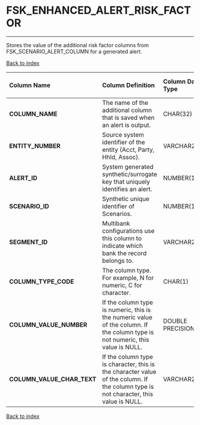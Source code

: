 # FSK_ENHANCED_ALERT_RISK_FACTOR

---

Stores the value of the additional risk factor columns from FSK_SCENARIO_ALERT_COLUMN for a generated alert.

[Back to index](./index.md)

| Column Name                | Column Definition                                                                                                                    | Column Data Type   | Column Null Option   | PK   | FK   |
|:---------------------------|:-------------------------------------------------------------------------------------------------------------------------------------|:-------------------|:---------------------|:-----|:-----|
| **COLUMN_NAME**            | The name of the additional column that is saved when an alert is output.                                                             | CHAR(32)           | Not Null             | Yes  | No   |
| **ENTITY_NUMBER**          | Source system identifier of the entity (Acct, Party, Hhld, Assoc).                                                                   | VARCHAR2(50)       | Not Null             | No   | Yes  |
| **ALERT_ID**               | System generated synthetic/surrogate key that uniquely identifies an alert.                                                          | NUMBER(12)         | Not Null             | No   | Yes  |
| **SCENARIO_ID**            | Synthetic unique identifier of Scenarios.                                                                                            | NUMBER(12)         | Not Null             | No   | Yes  |
| **SEGMENT_ID**             | Multibank configurations use this column to indicate which bank the record belongs to.                                               | VARCHAR2(128)      | Not Null             | No   | Yes  |
| **COLUMN_TYPE_CODE**       | The column type. For example, N for numeric, C for character.                                                                        | CHAR(1)            | Not Null             | No   | No   |
| **COLUMN_VALUE_NUMBER**    | If the column type is numeric, this is the numeric value of the column. If the column type is not numeric, this value is NULL.       | DOUBLE PRECISION   | Null                 | No   | No   |
| **COLUMN_VALUE_CHAR_TEXT** | If the column type is character, this is the character value of the column. If the column type is not character, this value is NULL. | VARCHAR2(4000)     | Null                 | No   | No   |

[Back to index](./index.md)
